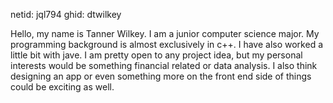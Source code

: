 netid: jql794 
ghid:  dtwilkey

Hello, my name is Tanner Wilkey. I am a junior computer science major. My programming background is almost exclusively in c++. I have also worked a little bit with jave. 
I am pretty open to any project idea, but my personal interests would be something financial related or data analysis. I also think designing an app or even something more
on the front end side of things could be exciting as well.
